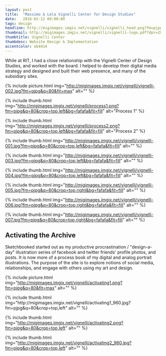 ```yaml
---
layout: post
title:  "Massimo & Lela Vignelli Center for Design Studies"
date:   2016-02-12 09:00:00
tags: design
headline: http://migimages.imgix.net/vignelli/vignelli_head.png?fm=pjpg&chromasub=444&q=80&w=1200&q=75&h=468
thumbnail: http://migimages.imgix.net/vignelli/vignelli-logo.pdf?dpr=2&fit=crop&fm=pjpg&h=320&w=320&colorquant=20&fm=png8&pad=8&bg=fff
thumbtitle: Vignelli Center
thumbdesc: Website Design & Implementation
accentcolor: eb4414
---
```


<section>
<p>While at RIT, I had a close relationship with the Vignelli Center of Design Studies, and worked with the board. I helped to develop their digital media strategy and designed and built their web presence, and many of the subsidiary sites.</p>
</section>

{% include picture.html img="http://migimages.imgix.net/vignelli/vignelli-002.jpg?fm=pjpg&q=80&fit=max" alt="" %}

<section class="thumblist">

{% include thumb.html img="http://migimages.imgix.net/vignelli/process1.png?fm=pjpg&q=80&crop=top,left&bg=fafafa&fit=fill" alt="Process 1" %}

{% include thumb.html img="http://migimages.imgix.net/vignelli/process2.png?fm=pjpg&q=80&crop=top,left&bg=fafafa&fit=fill" alt="Process 2" %}

{% include thumb.html img="http://migimages.imgix.net/vignelli/vignelli-001.jpg?fm=pjpg&q=80&crop=top,left&bg=fafafa&fit=fill" alt="" %}


{% include thumb.html img="http://migimages.imgix.net/vignelli/vignelli-003.jpg?fm=pjpg&q=80&crop=top,left&bg=fafafa&fit=fill" alt="" %}


{% include thumb.html img="http://migimages.imgix.net/vignelli/vignelli-004.jpg?fm=pjpg&q=80&crop=top,left&bg=fafafa&fit=fill" alt="" %}


{% include thumb.html img="http://migimages.imgix.net/vignelli/vignelli-005.jpg?fm=pjpg&q=80&crop=top,right&bg=fafafa&fit=fill" alt="" %}


{% include thumb.html img="http://migimages.imgix.net/vignelli/vignelli-006.jpg?fm=pjpg&q=80&crop=top,right&bg=fafafa&fit=fill" alt="" %}


{% include thumb.html img="http://migimages.imgix.net/vignelli/vignelli-007.jpg?fm=pjpg&q=80&crop=top,right&bg=fafafa&fit=fill" alt="" %}

</section>

<section>
<h2>Activating the Archive</h2>
<p>Sketchbooked started out as my productive procrastination / "design-a-day" illustration series of facebook and twitter friends' profile photos, and posts. It is now more of a process book of my digital and analog portrait illustrations. The purpose of the site is to explore notions of social media, relationships, and engage with others using my art and design.</p>

</section>

{% include picture.html img="http://migimages.imgix.net/vignelli/activating1.png?fm=pjpg&q=80&fit=max" alt="" %}

<section class="thumblist">
{% include thumb.html img="http://migimages.imgix.net/vignelli/activating1_960.jpg?fm=pjpg&q=80&crop=top,left" alt="" %}


{% include thumb.html img="http://migimages.imgix.net/vignelli/activating2.png?fm=pjpg&q=80&crop=top,left" alt="" %}

{% include thumb.html img="http://migimages.imgix.net/vignelli/activating2_960.jpg?fm=pjpg&q=80&crop=top,left" alt="" %}

</section>


